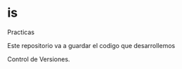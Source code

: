 is
==

Practicas

Este repositorio va a guardar el codigo que desarrollemos


Control de Versiones.
